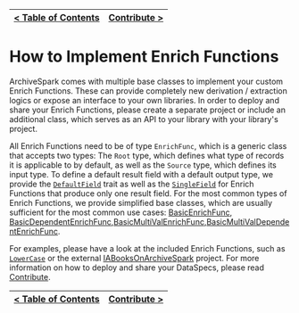[< Table of Contents](README.md) | [Contribute >](Contribute.md)
:---|---:

# How to Implement Enrich Functions

ArchiveSpark comes with multiple base classes to implement your custom Enrich Functions. These can provide completely new derivation / extraction logics or expose an interface to your own libraries. In order to deploy and share your Enrich Functions, please create a separate project or include an additional class, which serves as an API to your library with your library's project. 

All Enrich Functions need to be of type `EnrichFunc`, which is a generic class that accepts two types: The `Root` type, which defines what type of records it is applicable to by default, as well as the `Source` type, which defines its input type. To define a default result field with a default output type, we provide the [`DefaultField`](../src/main/scala/de/l3s/archivespark/enrich/DefaultField.scala) trait as well as the [`SingleField`](../src/main/scala/de/l3s/archivespark/enrich/SingleField.scala) for Enrich Functions that produce only one result field. For the most common types of Enrich Functions, we provide simplified base classes, which are usually sufficient for the most common use cases: [BasicEnrichFunc](../src/main/scala/de/l3s/archivespark/enrich/BasicEnrichFunc.scala), [BasicDependentEnrichFunc](../src/main/scala/de/l3s/archivespark/enrich/BasicDependentEnrichFunc.scala),[BasicMultiValEnrichFunc](../src/main/scala/de/l3s/archivespark/enrich/BasicMultiValEnrichFunc.scala),[BasicMultiValDependentEnrichFunc](../src/main/scala/de/l3s/archivespark/enrich/BasicMultiValDependentEnrichFunc.scala).

For examples, please have a look at the included Enrich Functions, such as [`LowerCase`](../src/main/scala/de/l3s/archivespark/enrich/functions/LowerCase.scala) or the external [IABooksOnArchiveSpark](https://github.com/helgeho/IABooksOnArchiveSpark) project. For more information on how to deploy and share your DataSpecs, please read [Contribute](Contribute.md).

[< Table of Contents](README.md) | [Contribute >](Contribute.md)
:---|---: